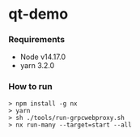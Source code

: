 # qt-demo

### Requirements

- Node v14.17.0
- yarn 3.2.0

### How to run

```shell
> npm install -g nx
> yarn
> sh ./tools/run-grpcwebproxy.sh
> nx run-many --target=start --all
```
